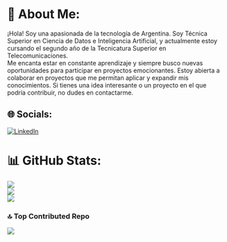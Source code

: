 # 💫 About Me:
¡Hola! Soy una apasionada de la tecnología de Argentina. Soy Técnica Superior en Ciencia de Datos e Inteligencia Artificial, y actualmente estoy cursando el segundo año de la Tecnicatura Superior en Telecomunicaciones.<br>Me encanta estar en constante aprendizaje y siempre busco nuevas oportunidades para participar en proyectos emocionantes. Estoy abierta a colaborar en proyectos que me permitan aplicar y expandir mis conocimientos. Si tienes una idea interesante o un proyecto en el que podría contribuir, no dudes en contactarme.<br>


## 🌐 Socials:
[![LinkedIn](https://img.shields.io/badge/LinkedIn-%230077B5.svg?logo=linkedin&logoColor=white)](https://www.linkedin.com/in/maria-lilen-guzman) 


# 📊 GitHub Stats:
![](https://github-readme-stats.vercel.app/api?username=marialilenguzman&theme=gotham&hide_border=false&include_all_commits=true&count_private=false)<br/>
![](https://github-readme-streak-stats.herokuapp.com/?user=marialilenguzman&theme=gotham&hide_border=false)<br/>
![](https://github-readme-stats.vercel.app/api/top-langs/?username=marialilenguzman&theme=gotham&hide_border=false&include_all_commits=true&count_private=false&layout=compact)

### 🔝 Top Contributed Repo
![](https://github-contributor-stats.vercel.app/api?username=marialilenguzman&limit=5&theme=dark&combine_all_yearly_contributions=true)

<!-- Proudly created with GPRM ( https://gprm.itsvg.in ) -->
